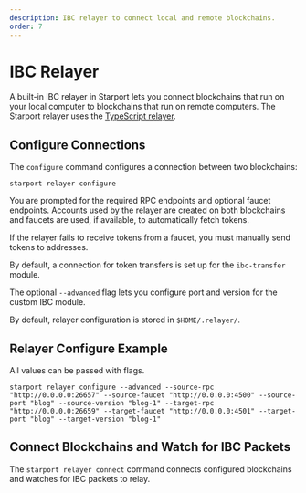 ```yaml
---
description: IBC relayer to connect local and remote blockchains.
order: 7
---
```


# IBC Relayer

A built-in IBC relayer in Starport lets you connect blockchains that run on your local computer to blockchains that run on remote computers. The Starport relayer uses the [TypeScript relayer](https://github.com/confio/ts-relayer).

## Configure Connections

The `configure` command configures a connection between two blockchains:

`starport relayer configure`

You are prompted for the required RPC endpoints and optional faucet endpoints. Accounts used by the relayer are created on both blockchains and faucets are used, if available, to automatically fetch tokens.

If the relayer fails to receive tokens from a faucet, you must manually send tokens to addresses.

By default, a connection for token transfers is set up for the `ibc-transfer` module.

The optional `--advanced` flag lets you configure port and version for the custom IBC module.

By default, relayer configuration is stored in `$HOME/.relayer/`.

## Relayer Configure Example

All values can be passed with flags.

```
starport relayer configure --advanced --source-rpc "http://0.0.0.0:26657" --source-faucet "http://0.0.0.0:4500" --source-port "blog" --source-version "blog-1" --target-rpc "http://0.0.0.0:26659" --target-faucet "http://0.0.0.0:4501" --target-port "blog" --target-version "blog-1"
```

## Connect Blockchains and Watch for IBC Packets

The `starport relayer connect` command connects configured blockchains and watches for IBC packets to relay.

